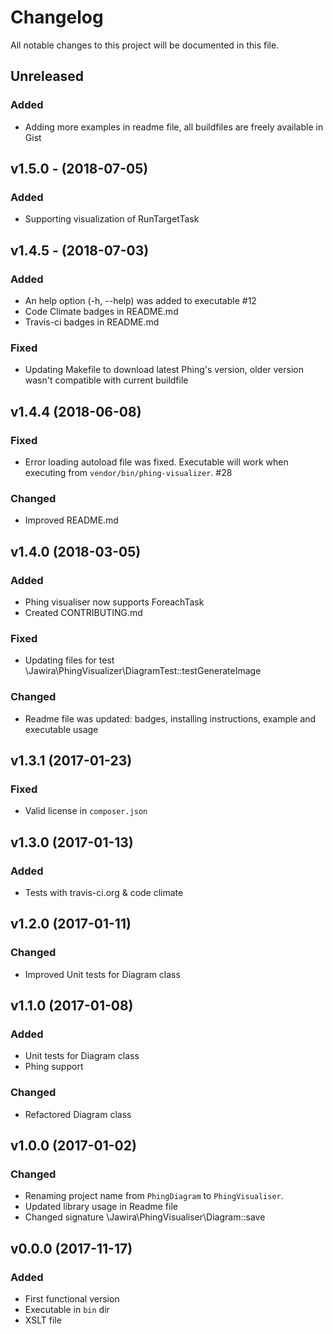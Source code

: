 Changelog
=========

All notable changes to this project will be documented in this file.

<!---
Types of changes

### Added
    for new features.
### Changed
    for changes in existing functionality.
### Deprecated
    for soon-to-be removed features.
### Removed
    for now removed features.
### Fixed
    for any bug fixes.
### Security
    in case of vulnerabilities.
-->

Unreleased
----------

### Added

- Adding more examples in readme file, all buildfiles are freely available in Gist


v1.5.0 - (2018-07-05) 
---------------------

### Added

- Supporting visualization of RunTargetTask

v1.4.5 - (2018-07-03)
---------------------

### Added

- An help option (-h, --help) was added to executable #12
- Code Climate badges in README.md
- Travis-ci badges in README.md

### Fixed

- Updating Makefile to download latest Phing's version, older version wasn't compatible with current buildfile

v1.4.4 (2018-06-08)
-------------------

### Fixed

* Error loading autoload file was fixed. Executable will work when executing 
from `vendor/bin/phing-visualizer`. #28

### Changed

* Improved README.md

v1.4.0 (2018-03-05)
-------------------

### Added

* Phing visualiser now supports ForeachTask
* Created CONTRIBUTING.md 

### Fixed

* Updating files for test \Jawira\PhingVisualizer\DiagramTest::testGenerateImage

### Changed

* Readme file was updated: badges, installing instructions, example and 
executable usage

v1.3.1 (2017-01-23)
-------------------

### Fixed

* Valid license in `composer.json`  

v1.3.0 (2017-01-13)
-------------------

### Added

* Tests with travis-ci.org & code climate


v1.2.0 (2017-01-11)
-------------------

### Changed

* Improved Unit tests for Diagram class


v1.1.0 (2017-01-08)
-------------------

### Added

* Unit tests for Diagram class
* Phing support

### Changed

* Refactored Diagram class


v1.0.0 (2017-01-02)
-------------------

### Changed

* Renaming project name from `PhingDiagram` to `PhingVisualiser`.
* Updated library usage in Readme file
* Changed signature \Jawira\PhingVisualiser\Diagram::save


v0.0.0 (2017-11-17)
-------------------

### Added

* First functional version
* Executable in `bin` dir
* XSLT file
